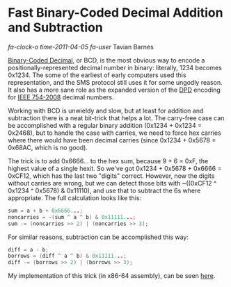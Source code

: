 # Fast Binary-Coded Decimal Addition and Subtraction

<div class="infobar">

*fa-clock-o* *time-2011-04-05*
*fa-user* Tavian Barnes

</div>


[Binary-Coded Decimal], or BCD, is the most obvious way to encode a positionally-represented decimal number in binary: literally, 1234 becomes 0x1234.
The some of the earliest of early computers used this representation, and the SMS protocol still uses it for some ungodly reason.
It also has a more sane role as the expanded version of the [DPD] encoding for [IEEE 754-2008] decimal numbers.

[Binary-Coded Decimal]: http://en.wikipedia.org/wiki/Binary-coded_decimal
[DPD]: http://en.wikipedia.org/wiki/Densely_packed_decimal
[IEEE 754-2008]: http://en.wikipedia.org/wiki/IEEE_754-2008

Working with BCD is unwieldy and slow, but at least for addition and subtraction there is a neat bit-trick that helps a lot.
The carry-free case can be accomplished with a regular binary addition (0x1234 + 0x1234 = 0x2468), but to handle the case with carries, we need to force hex carries where there would have been decimal carries (since 0x1234 + 0x5678 = 0x68AC, which is no good).

The trick is to add 0x6666... to the hex sum, because 9 + 6 = 0xF, the highest value of a single hexit.
So we've got 0x1234 + 0x5678 + 0x6666 = 0xCF12, which has the last two "digits" correct.
However, now the digits without carries are wrong, but we can detect those bits with ~((0xCF12 ^ 0x1234 ^ 0x5678) & 0x11110), and use that to subtract the 6s where appropriate.
The full calculation looks like this:

```c
sum = a + b + 0x6666...;
noncarries = ~(sum ^ a ^ b) & 0x11111...;
sum -= (noncarries >> 2) | (noncarries >> 3);
```

For similar reasons, subtraction can be accomplished this way:

```c
diff = a - b;
borrows = (diff ^ a ^ b) & 0x11111...;
diff -= (borrows >> 2) | (borrows >> 3);
```

My implementation of this trick (in x86-64 assembly), can be seen [here].

[here]: https://github.com/tavianator/fpfd/blob/039d98f7ab3a2eef7f390641bf700a6092eef853/libfpfd-dpd/x86_64/addsub-x86_64.s#L110
